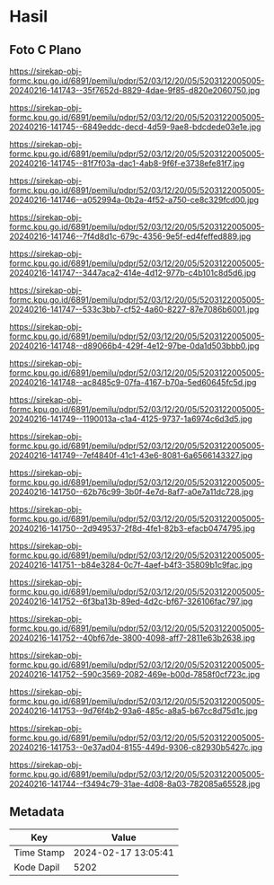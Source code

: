 # Hasil

## Foto C Plano

https://sirekap-obj-formc.kpu.go.id/6891/pemilu/pdpr/52/03/12/20/05/5203122005005-20240216-141743--35f7652d-8829-4dae-9f85-d820e2060750.jpg

https://sirekap-obj-formc.kpu.go.id/6891/pemilu/pdpr/52/03/12/20/05/5203122005005-20240216-141745--6849eddc-decd-4d59-9ae8-bdcdede03e1e.jpg

https://sirekap-obj-formc.kpu.go.id/6891/pemilu/pdpr/52/03/12/20/05/5203122005005-20240216-141745--81f7f03a-dac1-4ab8-9f6f-e3738efe81f7.jpg

https://sirekap-obj-formc.kpu.go.id/6891/pemilu/pdpr/52/03/12/20/05/5203122005005-20240216-141746--a052994a-0b2a-4f52-a750-ce8c329fcd00.jpg

https://sirekap-obj-formc.kpu.go.id/6891/pemilu/pdpr/52/03/12/20/05/5203122005005-20240216-141746--7f4d8d1c-679c-4356-9e5f-ed4feffed889.jpg

https://sirekap-obj-formc.kpu.go.id/6891/pemilu/pdpr/52/03/12/20/05/5203122005005-20240216-141747--3447aca2-414e-4d12-977b-c4b101c8d5d6.jpg

https://sirekap-obj-formc.kpu.go.id/6891/pemilu/pdpr/52/03/12/20/05/5203122005005-20240216-141747--533c3bb7-cf52-4a60-8227-87e7086b6001.jpg

https://sirekap-obj-formc.kpu.go.id/6891/pemilu/pdpr/52/03/12/20/05/5203122005005-20240216-141748--d89066b4-429f-4e12-97be-0da1d503bbb0.jpg

https://sirekap-obj-formc.kpu.go.id/6891/pemilu/pdpr/52/03/12/20/05/5203122005005-20240216-141748--ac8485c9-07fa-4167-b70a-5ed60645fc5d.jpg

https://sirekap-obj-formc.kpu.go.id/6891/pemilu/pdpr/52/03/12/20/05/5203122005005-20240216-141749--1190013a-c1a4-4125-9737-1a6974c6d3d5.jpg

https://sirekap-obj-formc.kpu.go.id/6891/pemilu/pdpr/52/03/12/20/05/5203122005005-20240216-141749--7ef4840f-41c1-43e6-8081-6a6566143327.jpg

https://sirekap-obj-formc.kpu.go.id/6891/pemilu/pdpr/52/03/12/20/05/5203122005005-20240216-141750--62b76c99-3b0f-4e7d-8af7-a0e7a11dc728.jpg

https://sirekap-obj-formc.kpu.go.id/6891/pemilu/pdpr/52/03/12/20/05/5203122005005-20240216-141750--2d949537-2f8d-4fe1-82b3-efacb0474795.jpg

https://sirekap-obj-formc.kpu.go.id/6891/pemilu/pdpr/52/03/12/20/05/5203122005005-20240216-141751--b84e3284-0c7f-4aef-b4f3-35809b1c9fac.jpg

https://sirekap-obj-formc.kpu.go.id/6891/pemilu/pdpr/52/03/12/20/05/5203122005005-20240216-141752--6f3ba13b-89ed-4d2c-bf67-326106fac797.jpg

https://sirekap-obj-formc.kpu.go.id/6891/pemilu/pdpr/52/03/12/20/05/5203122005005-20240216-141752--40bf67de-3800-4098-aff7-2811e63b2638.jpg

https://sirekap-obj-formc.kpu.go.id/6891/pemilu/pdpr/52/03/12/20/05/5203122005005-20240216-141752--590c3569-2082-469e-b00d-7858f0cf723c.jpg

https://sirekap-obj-formc.kpu.go.id/6891/pemilu/pdpr/52/03/12/20/05/5203122005005-20240216-141753--9d76f4b2-93a6-485c-a8a5-b67cc8d75d1c.jpg

https://sirekap-obj-formc.kpu.go.id/6891/pemilu/pdpr/52/03/12/20/05/5203122005005-20240216-141753--0e37ad04-8155-449d-9306-c82930b5427c.jpg

https://sirekap-obj-formc.kpu.go.id/6891/pemilu/pdpr/52/03/12/20/05/5203122005005-20240216-141744--f3494c79-31ae-4d08-8a03-782085a65528.jpg


## Metadata

| Key        | Value               |
| ---------- | ------------------- |
| Time Stamp | 2024-02-17 13:05:41 |
| Kode Dapil | 5202                |



